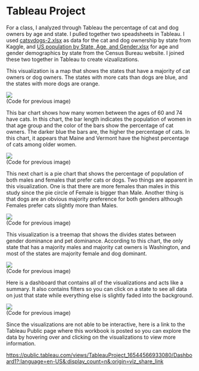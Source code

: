 # Tableau Project
For a class, I analyzed through Tableau the percentage of cat and dog owners by age and state. I pulled together two speadsheets in Tableau. I used [catsvdogs-2.xlsx](https://github.com/knaj88/Portfolio/files/8840625/catsvdogs-2.xlsx) as data for the cat and dog ownership by state from Kaggle, and [US population by State, Age, and Gender.xlsx](https://github.com/knaj88/Portfolio/files/8840630/US.population.by.State.Age.and.Gender.xlsx) for age and gender demographics by state from the Census Bureau website. 
I joined these two together in Tableau to create vizualizations. 

This visualization is a map that shows the states that have a majority of cat owners or dog owners. The states with more cats than dogs are blue, and the states with more dogs are orange.
<div class='tableauPlaceholder' id='viz1654459392662' style='position: relative'><noscript><a href='#'><img alt=' ' src='https:&#47;&#47;public.tableau.com&#47;static&#47;images&#47;Ta&#47;TableauProject_16544566933080&#47;PetDominanceMap&#47;1_rss.png' style='border: none' /></a></noscript><object class='tableauViz'  style='display:none;'><param name='host_url' value='https%3A%2F%2Fpublic.tableau.com%2F' /> <param name='embed_code_version' value='3' /> <param name='path' value='views&#47;TableauProject_16544566933080&#47;PetDominanceMap?:language=en-US&amp;:embed=true' /> <param name='toolbar' value='yes' /><param name='static_image' value='https:&#47;&#47;public.tableau.com&#47;static&#47;images&#47;Ta&#47;TableauProject_16544566933080&#47;PetDominanceMap&#47;1.png' /> <param name='animate_transition' value='yes' /><param name='display_static_image' value='yes' /><param name='display_spinner' value='yes' /><param name='display_overlay' value='yes' /><param name='display_count' value='yes' /><param name='language' value='en-US' /></object></div>                <script type='text/javascript'>                    var divElement = document.getElementById('viz1654459392662');                    var vizElement = divElement.getElementsByTagName('object')[0];                    vizElement.style.width='100%';vizElement.style.height=(divElement.offsetWidth*0.75)+'px';                    var scriptElement = document.createElement('script');                    scriptElement.src = 'https://public.tableau.com/javascripts/api/viz_v1.js';                    vizElement.parentNode.insertBefore(scriptElement, vizElement);                </script> 
(Code for previous image)


This bar chart shows how many women between the ages of 60 and 74 have cats. In this chart, the bar length indicates the population of women in that age group and the color of the bars show the percentage of cat owners. The darker blue the bars are, the higher the percentage of cats. In this chart, it appears that Maine and Vermont have the highest percentage of cats among older women. 
<div class='tableauPlaceholder' id='viz1654459440999' style='position: relative'><noscript><a href='#'><img alt=' ' src='https:&#47;&#47;public.tableau.com&#47;static&#47;images&#47;Ta&#47;TableauProject_16544566933080&#47;BarChart&#47;1_rss.png' style='border: none' /></a></noscript><object class='tableauViz'  style='display:none;'><param name='host_url' value='https%3A%2F%2Fpublic.tableau.com%2F' /> <param name='embed_code_version' value='3' /> <param name='path' value='views&#47;TableauProject_16544566933080&#47;BarChart?:language=en-US&amp;:embed=true' /> <param name='toolbar' value='yes' /><param name='static_image' value='https:&#47;&#47;public.tableau.com&#47;static&#47;images&#47;Ta&#47;TableauProject_16544566933080&#47;BarChart&#47;1.png' /> <param name='animate_transition' value='yes' /><param name='display_static_image' value='yes' /><param name='display_spinner' value='yes' /><param name='display_overlay' value='yes' /><param name='display_count' value='yes' /><param name='language' value='en-US' /></object></div>                <script type='text/javascript'>                    var divElement = document.getElementById('viz1654459440999');                    var vizElement = divElement.getElementsByTagName('object')[0];                    vizElement.style.width='100%';vizElement.style.height=(divElement.offsetWidth*0.75)+'px';                    var scriptElement = document.createElement('script');                    scriptElement.src = 'https://public.tableau.com/javascripts/api/viz_v1.js';                    vizElement.parentNode.insertBefore(scriptElement, vizElement);                </script>
(Code for previous image)


This next chart is a pie chart that shows the percentage of population of both males and females that prefer cats or dogs. Two things are apparent in this visualization. One is that there are more females than males in this study since the pie circle of Female is bigger than Male. Another thing is that dogs are an obvious majority preference for both genders although Females prefer cats slightly more than Males.
<div class='tableauPlaceholder' id='viz1654459481421' style='position: relative'><noscript><a href='#'><img alt=' ' src='https:&#47;&#47;public.tableau.com&#47;static&#47;images&#47;Ta&#47;TableauProject_16544566933080&#47;MaleandFemalePetPreferences&#47;1_rss.png' style='border: none' /></a></noscript><object class='tableauViz'  style='display:none;'><param name='host_url' value='https%3A%2F%2Fpublic.tableau.com%2F' /> <param name='embed_code_version' value='3' /> <param name='path' value='views&#47;TableauProject_16544566933080&#47;MaleandFemalePetPreferences?:language=en-US&amp;:embed=true' /> <param name='toolbar' value='yes' /><param name='static_image' value='https:&#47;&#47;public.tableau.com&#47;static&#47;images&#47;Ta&#47;TableauProject_16544566933080&#47;MaleandFemalePetPreferences&#47;1.png' /> <param name='animate_transition' value='yes' /><param name='display_static_image' value='yes' /><param name='display_spinner' value='yes' /><param name='display_overlay' value='yes' /><param name='display_count' value='yes' /><param name='language' value='en-US' /></object></div>                <script type='text/javascript'>                    var divElement = document.getElementById('viz1654459481421');                    var vizElement = divElement.getElementsByTagName('object')[0];                    vizElement.style.width='100%';vizElement.style.height=(divElement.offsetWidth*0.75)+'px';                    var scriptElement = document.createElement('script');                    scriptElement.src = 'https://public.tableau.com/javascripts/api/viz_v1.js';                    vizElement.parentNode.insertBefore(scriptElement, vizElement);                </script>
(Code for previous image)


This visualization is a treemap that shows the divides states between gender dominance and pet dominance. According to this chart, the only state that has a majority males and majority cat owners is Washington, and most of the states are majority female and dog dominant. 
<div class='tableauPlaceholder' id='viz1654462894650' style='position: relative'><noscript><a href='#'><img alt=' ' src='https:&#47;&#47;public.tableau.com&#47;static&#47;images&#47;Ta&#47;TableauProject_16544566933080&#47;StatesDividedbyGenderandPetDominance&#47;1_rss.png' style='border: none' /></a></noscript><object class='tableauViz'  style='display:none;'><param name='host_url' value='https%3A%2F%2Fpublic.tableau.com%2F' /> <param name='embed_code_version' value='3' /> <param name='site_root' value='' /><param name='name' value='TableauProject_16544566933080&#47;StatesDividedbyGenderandPetDominance' /><param name='tabs' value='yes' /><param name='toolbar' value='yes' /><param name='static_image' value='https:&#47;&#47;public.tableau.com&#47;static&#47;images&#47;Ta&#47;TableauProject_16544566933080&#47;StatesDividedbyGenderandPetDominance&#47;1.png' /> <param name='animate_transition' value='yes' /><param name='display_static_image' value='yes' /><param name='display_spinner' value='yes' /><param name='display_overlay' value='yes' /><param name='display_count' value='yes' /><param name='language' value='en-US' /></object></div>                <script type='text/javascript'>                    var divElement = document.getElementById('viz1654462894650');                    var vizElement = divElement.getElementsByTagName('object')[0];                    vizElement.style.width='100%';vizElement.style.height=(divElement.offsetWidth*0.75)+'px';                    var scriptElement = document.createElement('script');                    scriptElement.src = 'https://public.tableau.com/javascripts/api/viz_v1.js';                    vizElement.parentNode.insertBefore(scriptElement, vizElement);                </script>
(Code for previous image)



  Here is a dashboard that contains all of the visualizations and acts like a summary. It also contains filters so you can click on a state to see all data on just that state while everything else is slightly faded into the background. 
<div class='tableauPlaceholder' id='viz1654457079219' style='position: relative'><noscript><a href='#'><img alt=' ' src='https:&#47;&#47;public.tableau.com&#47;static&#47;images&#47;Ta&#47;TableauProject_16544566933080&#47;Dashboard1&#47;1_rss.png' style='border: none' /></a></noscript><object class='tableauViz'  style='display:none;'><param name='host_url' value='https%3A%2F%2Fpublic.tableau.com%2F' /> <param name='embed_code_version' value='3' /> <param name='site_root' value='' /><param name='name' value='TableauProject_16544566933080&#47;Dashboard1' /><param name='tabs' value='yes' /><param name='toolbar' value='yes' /><param name='static_image' value='https:&#47;&#47;public.tableau.com&#47;static&#47;images&#47;Ta&#47;TableauProject_16544566933080&#47;Dashboard1&#47;1.png' /> <param name='animate_transition' value='yes' /><param name='display_static_image' value='yes' /><param name='display_spinner' value='yes' /><param name='display_overlay' value='yes' /><param name='display_count' value='yes' /><param name='language' value='en-US' /></object></div>      <script type='text/javascript'>                    var divElement = document.getElementById('viz1654457079219');                    var vizElement = divElement.getElementsByTagName('object')[0];                    if ( divElement.offsetWidth > 800 ) { vizElement.style.minWidth='1150px';vizElement.style.maxWidth='100%';vizElement.style.minHeight='750px';vizElement.style.maxHeight=(divElement.offsetWidth*0.75)+'px';} else if ( divElement.offsetWidth > 500 ) { vizElement.style.minWidth='1150px';vizElement.style.maxWidth='100%';vizElement.style.minHeight='750px';vizElement.style.maxHeight=(divElement.offsetWidth*0.75)+'px';} else { vizElement.style.width='100%';vizElement.style.minHeight='1500px';vizElement.style.maxHeight=(divElement.offsetWidth*1.77)+'px';}                     var scriptElement = document.createElement('script');                    scriptElement.src = 'https://public.tableau.com/javascripts/api/viz_v1.js';                    vizElement.parentNode.insertBefore(scriptElement, vizElement);                </script>
(Code for previous image)


Since the visualizations are not able to be interactive, here is a link to the Tableau Public page where this workbook is posted so you can explore the data by hovering over and clicking on the visualizations to view more information.

https://public.tableau.com/views/TableauProject_16544566933080/Dashboard1?:language=en-US&:display_count=n&:origin=viz_share_link

